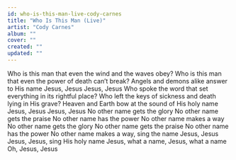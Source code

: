 ```yaml
---
id: who-is-this-man-live-cody-carnes
title: "Who Is This Man (Live)"
artist: "Cody Carnes"
album: ""
cover: ""
created: ""
updated: ""
---
```


Who is this man that even the wind and the waves obey?
Who is this man that even the power of death can’t break?
Angels and demons alike answer to His name
Jesus, Jesus
Jesus, Jesus
Who spoke the word that set everything in its rightful place?
Who left the keys of sickness and death lying in His grave?
Heaven and Earth bow at the sound of His holy name
Jesus, Jesus
Jesus, Jesus
No other name gets the glory
No other name gets the praise
No other name has the power
No other name makes a way
No other name gets the glory
No other name gets the praise
No other name has the power
No other name makes a way, sing the name
Jesus, Jesus
Jesus, Jesus, sing His holy name
Jesus, what a name, Jesus, what a name
Oh, Jesus, Jesus